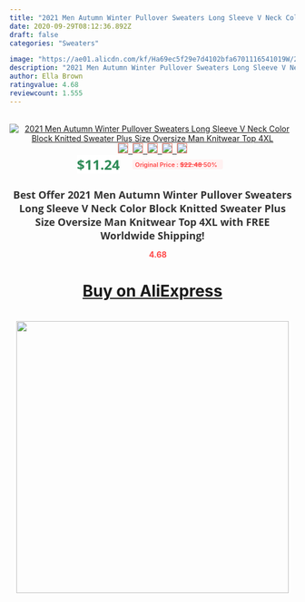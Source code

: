```yaml
---
title: "2021 Men Autumn Winter Pullover Sweaters Long Sleeve V Neck Color Block Knitted Sweater Plus Size Oversize Man Knitwear Top 4XL"
date: 2020-09-29T08:12:36.892Z
draft: false
categories: "Sweaters"

image: "https://ae01.alicdn.com/kf/Ha69ec5f29e7d4102bfa6701116541019W/2021-Men-Autumn-Winter-Pullover-Sweaters-Long-Sleeve-V-Neck-Color-Block-Knitted-Sweater-Plus-Size.jpg"
description: "2021 Men Autumn Winter Pullover Sweaters Long Sleeve V Neck Color Block Knitted Sweater Plus Size Oversize Man Knitwear Top 4XL"
author: Ella Brown
ratingvalue: 4.68
reviewcount: 1.555
---
```

<br>
<div style="text-align: center;">
<a href="https://s.click.aliexpress.com/e/_9wuU77" target="_blank" rel="nofollow noopener noreferrer"><img alt="2021 Men Autumn Winter Pullover Sweaters Long Sleeve V Neck Color Block Knitted Sweater Plus Size Oversize Man Knitwear Top 4XL" class="magnifier-image" src="https://ae01.alicdn.com/kf/Ha69ec5f29e7d4102bfa6701116541019W/2021-Men-Autumn-Winter-Pullover-Sweaters-Long-Sleeve-V-Neck-Color-Block-Knitted-Sweater-Plus-Size.jpg_640x640.jpg">
<br>
<img style="border:1px solid salmon" src="https://ae01.alicdn.com/kf/Ha69ec5f29e7d4102bfa6701116541019W/2021-Men-Autumn-Winter-Pullover-Sweaters-Long-Sleeve-V-Neck-Color-Block-Knitted-Sweater-Plus-Size.jpg_120x120.jpg">&nbsp;&nbsp;<img style="border:1px solid salmon" src="https://ae01.alicdn.com/kf/Hf9dd1b3ab75b4620b9e500c9523ee5dfC/2021-Men-Autumn-Winter-Pullover-Sweaters-Long-Sleeve-V-Neck-Color-Block-Knitted-Sweater-Plus-Size.jpg_120x120.jpg">&nbsp;&nbsp;<img style="border:1px solid salmon" src="https://ae01.alicdn.com/kf/Hf70c6c9c950c44a1af30db85cd1eccd8h/2021-Men-Autumn-Winter-Pullover-Sweaters-Long-Sleeve-V-Neck-Color-Block-Knitted-Sweater-Plus-Size.jpg_120x120.jpg">&nbsp;&nbsp;<img style="border:1px solid salmon" src="https://ae01.alicdn.com/kf/Ha6942fa27ddf4494a31530c7c744405am/2021-Men-Autumn-Winter-Pullover-Sweaters-Long-Sleeve-V-Neck-Color-Block-Knitted-Sweater-Plus-Size.jpg_120x120.jpg">&nbsp;&nbsp;<img style="border:1px solid salmon" src="https://ae01.alicdn.com/kf/Hf121659650824b7f848d3b086af392feF/2021-Men-Autumn-Winter-Pullover-Sweaters-Long-Sleeve-V-Neck-Color-Block-Knitted-Sweater-Plus-Size.jpg_120x120.jpg"></a></div><br0>
<div style="text-align: center;"><span style="background-color: white; border: 0px; box-sizing: border-box; color: seagreen; display: inline-block; font-family: &quot;open sans&quot; , &quot;arial&quot; , &quot;helvetica&quot; , sans-serif , &quot;heiti&quot;; font-size: 24px; font-stretch: inherit; font-weight: 700; line-height: inherit; margin: 0px 10px 0px 0px; padding: 0px; vertical-align: middle;">$11.24 </span>
<span style="background: rgb(255 , 241 , 241); border-radius: 3px; border: 0px; box-sizing: border-box; color: #ff4747; display: inline-block; font-family: inherit; font-size: 12px; font-stretch: inherit; font-style: inherit; font-variant: inherit; font-weight: 600; line-height: inherit; margin: 0px; padding: 2px 5px; transform: scale(0.9); vertical-align: middle;">Original Price : <b style="text-decoration: line-through;">$22.48 </b> 50%&nbsp;&nbsp;</span></div>
<h1 style="color: #333333; display: inline-block; font-family: &quot;open sans&quot; , &quot;arial&quot; , &quot;helvetica&quot; , sans-serif , &quot;heiti&quot;; font-size: 18px; font-stretch: inherit; font-weight: 700; text-align: center;">Best Offer 2021 Men Autumn Winter Pullover Sweaters Long Sleeve V Neck Color Block Knitted Sweater Plus Size Oversize Man Knitwear Top 4XL with FREE Worldwide Shipping!</h1>
<div style="color: #ff4747; text-align: center;">
<img src="https://4.bp.blogspot.com/-M0ZcTcb-5uY/XleCXlxnR4I/AAAAAAAAAEc/OrjgMkXV1oMQFaCRZj5HQwOCBcu3w1FegCPcBGAYYCw/s1600/star.png" style="height: 15px;">&nbsp;<b>4.68</b></div>
<div class="button_cont" align="center"><a class="buynow_a" href="https://s.click.aliexpress.com/e/_9wuU77" target="_blank" rel="nofollow noopener noreferrer"><H1>Buy on AliExpress</H1></a></div><br>
<div class="separator" style="clear: both; text-align: center;">
<img src="https://lh3.googleusercontent.com/-pTy5HemUv9M/XlePHvY0dAI/AAAAAAAAAE4/0nX5iRUoIWY8eMW9Dpxeirr157OZliDIgCLcBGAsYHQ/s1600/badge.gif" width="480">
</div>
